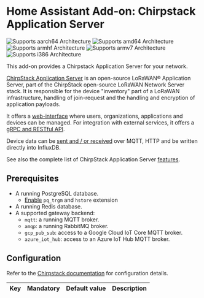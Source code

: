 # Home Assistant Add-on: Chirpstack Application Server

![Supports aarch64 Architecture][aarch64-shield] ![Supports amd64 Architecture][amd64-shield] ![Supports armhf Architecture][armhf-shield] ![Supports armv7 Architecture][armv7-shield] ![Supports i386 Architecture][i386-shield]

This add-on provides a Chirpstack Application Server for your network.

[ChirpStack Application Server][application-server] is an open-source LoRaWAN® Application Server, part of the ChirpStack open-source LoRaWAN Network Server stack. It is responsible for the device "inventory" part of a LoRaWAN infrastructure, handling of join-request and the handling and encryption of application payloads.

It offers a [web-interface][application-server-web] where users, organizations, applications and devices can be managed. For integration with external services, it offers a [gRPC and RESTful API][application-server-api].

Device data can be [sent and / or received][application-server-events] over MQTT, HTTP and be written directly into InfluxDB.

See also the complete list of ChirpStack Application Server [features][application-server-features].

## Prerequisites

* A running PostgreSQL database.
  * [Enable][application-server-requirements] `pq_trgm` and `hstore` extension
* A running Redis database.
* A supported gateway backend:
  * `mqtt`: a running MQTT broker.
  * `amqp`: a running RabbitMQ broker.
  * `gcp_pub_sub`: access to a Google Cloud IoT Core MQTT broker.
  * `azure_iot_hub`: access to an Azure IoT Hub MQTT broker.

## Configuration

Refer to the [Chirpstack documentation][application-server-config] for configuration details.

| Key | Mandatory | Default value | Description |
:--- | :-- | :-- | :--- |

[aarch64-shield]: https://img.shields.io/badge/aarch64-yes-green.svg
[amd64-shield]: https://img.shields.io/badge/amd64-yes-green.svg
[armhf-shield]: https://img.shields.io/badge/armhf-yes-green.svg
[armv7-shield]: https://img.shields.io/badge/armv7-yes-green.svg
[i386-shield]: https://img.shields.io/badge/i386-yes-green.svg
[application-server]: https://www.chirpstack.io/application-server/
[application-server-features]: https://www.chirpstack.io/application-server/features/
[application-server-events]: https://www.chirpstack.io/application-server/integrations/events/
[application-server-api]: https://www.chirpstack.io/application-server/api/
[application-server-web]: https://www.chirpstack.io/application-server/use/login/
[application-server-config]: https://www.chirpstack.io/application-server/install/config/
[application-server-requirements]: https://www.chirpstack.io/application-server/install/requirements/